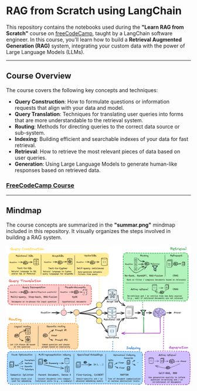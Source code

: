 # RAG from Scratch using LangChain

This repository contains the notebooks used during the **"Learn RAG from Scratch"** course on [freeCodeCamp](https://youtu.be/sVcwVQRHIc8), taught by a LangChain software engineer. In this course, you'll learn how to build a **Retrieval Augmented Generation (RAG)** system, integrating your custom data with the power of Large Language Models (LLMs).

---

## Course Overview

The course covers the following key concepts and techniques:
- **Query Construction**: How to formulate questions or information requests that align with your data and model.
- **Query Translation**: Techniques for translating user queries into forms that are more understandable to the retrieval system.
- **Routing**: Methods for directing queries to the correct data source or sub-system.
- **Indexing**: Building efficient and searchable indexes of your data for fast retrieval.
- **Retrieval**: How to retrieve the most relevant pieces of data based on user queries.
- **Generation**: Using Large Language Models to generate human-like responses based on retrieved data.

### [FreeCodeCamp Course](https://youtu.be/sVcwVQRHIc8)

---

## Mindmap

The course concepts are summarized in the **"summar.png"** mindmap included in this repository. It visually organizes the steps involved in building a RAG system.

![Mindmap](summary.png)
